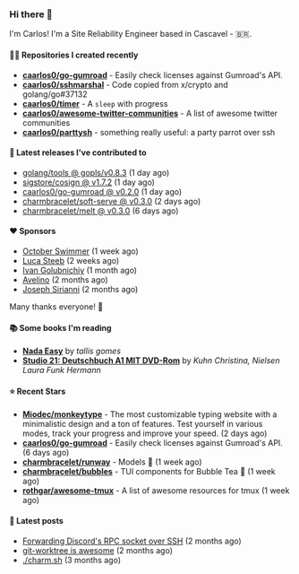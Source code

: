 ### Hi there 👋

I'm Carlos! I'm a Site Reliability Engineer based in Cascavel - 🇧🇷.

#### 👨‍💻 Repositories I created recently
- **[caarlos0/go-gumroad](https://github.com/caarlos0/go-gumroad)** - Easily check licenses against Gumroad&#39;s API.
- **[caarlos0/sshmarshal](https://github.com/caarlos0/sshmarshal)** - Code copied from x/crypto and golang/go#37132
- **[caarlos0/timer](https://github.com/caarlos0/timer)** - A `sleep` with progress
- **[caarlos0/awesome-twitter-communities](https://github.com/caarlos0/awesome-twitter-communities)** - A list of awesome twitter communities
- **[caarlos0/parttysh](https://github.com/caarlos0/parttysh)** - something really useful: a party parrot over ssh

#### 🚀 Latest releases I've contributed to


- [golang/tools @ gopls/v0.8.3](https://github.com/golang/tools/releases/tag/gopls%2Fv0.8.3) (1 day ago)
- [sigstore/cosign @ v1.7.2](https://github.com/sigstore/cosign/releases/tag/v1.7.2) (1 day ago)
- [caarlos0/go-gumroad @ v0.2.0](https://github.com/caarlos0/go-gumroad/releases/tag/v0.2.0) (1 day ago)
- [charmbracelet/soft-serve @ v0.3.0](https://github.com/charmbracelet/soft-serve/releases/tag/v0.3.0) (2 days ago)
- [charmbracelet/melt @ v0.3.0](https://github.com/charmbracelet/melt/releases/tag/v0.3.0) (6 days ago)

#### ❤️ Sponsors
- [October Swimmer](https://github.com/octoberswimmer) (1 week ago)
- [Luca Steeb](https://github.com/steebchen) (2 weeks ago)
- [Ivan Golubnichiy](https://github.com/h1kkan) (1 month ago)
- [Avelino](https://github.com/avelino) (2 months ago)
- [Joseph Sirianni](https://github.com/jsirianni) (2 months ago)

Many thanks everyone! 🙏

#### 📚 Some books I'm reading
- **[Nada Easy](https://www.goodreads.com/book/show/36041615-nada-easy)** by _tallis gomes_
- **[Studio 21: Deutschbuch A1 MIT DVD-Rom](https://www.goodreads.com/book/show/25495148-studio-21)** by _Kuhn Christina, Nielsen Laura Funk Hermann_

#### ⭐ Recent Stars


- **[Miodec/monkeytype](https://github.com/Miodec/monkeytype)** - The most customizable typing website with a minimalistic design and a ton of features. Test yourself in various modes, track your progress and improve your speed. (2 days ago)
- **[caarlos0/go-gumroad](https://github.com/caarlos0/go-gumroad)** - Easily check licenses against Gumroad&#39;s API. (6 days ago)
- **[charmbracelet/runway](https://github.com/charmbracelet/runway)** - Models 📸 (1 week ago)
- **[charmbracelet/bubbles](https://github.com/charmbracelet/bubbles)** - TUI components for Bubble Tea 🍡 (1 week ago)
- **[rothgar/awesome-tmux](https://github.com/rothgar/awesome-tmux)** - A list of awesome resources for tmux (1 week ago)

#### 📄 Latest posts
- [Forwarding Discord&#39;s RPC socket over SSH](https://carlosbecker.com/posts/discord-rpc-ssh/) (2 months ago)
- [git-worktree is awesome](https://carlosbecker.com/posts/git-worktrees/) (2 months ago)
- [./charm.sh](https://carlosbecker.com/posts/charm/) (3 months ago)
